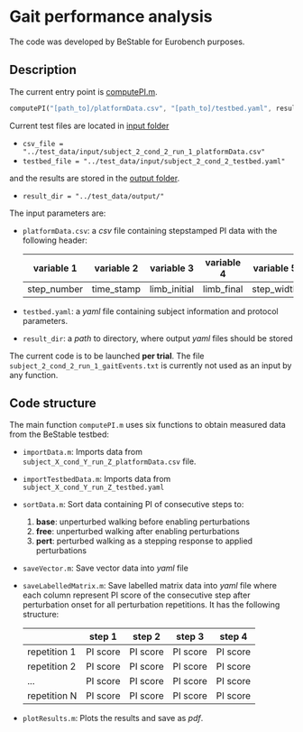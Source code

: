 # Gait performance analysis

The code was developed by BeStable for Eurobench purposes.

## Description

The current entry point is [computePI.m](computePI.m).

```octave
computePI("[path_to]/platformData.csv", "[path_to]/testbed.yaml", result_dir)
```

Current test files are located in [input folder](../test_data/input)
- `csv_file = "../test_data/input/subject_2_cond_2_run_1_platformData.csv"`
- `testbed_file = "../test_data/input/subject_2_cond_2_testbed.yaml"`

and the results are stored in the [output folder](../test_data/output).
- `result_dir = "../test_data/output/"`

The input parameters are:

- `platformData.csv`: a *csv* file containing stepstamped PI data with the following header:

    | variable 1 | variable 2 | variable 3 | variable 4 | variable 5 | variable 6 | variable 7 | variable 8 | variable 9 |
    | -- | -- | -- | -- | -- | -- | -- | -- | -- |
    | step_number | time_stamp | limb_initial | limb_final | step_width	| step_length |	step_time |	target_error | message |

- `testbed.yaml`: a *yaml* file containing subject information and protocol parameters.
- `result_dir`: a *path* to directory, where output *yaml* files should be stored

The current code is to be launched **per trial**.
The file `subject_2_cond_2_run_1_gaitEvents.txt` is currently not used as an input by any function.

## Code structure

The main function `computePI.m` uses six functions to obtain measured data from the BeStable testbed:

- `importData.m`: Imports data from `subject_X_cond_Y_run_Z_platformData.csv` file.

- `importTestbedData.m`: Imports data from `subject_X_cond_Y_run_Z_testbed.yaml`

- `sortData.m`: Sort data containing PI of consecutive steps to:
    1. **base**: unperturbed walking before enabling perturbations
    2. **free**: unperturbed walking after enabling perturbations
    3. **pert**: perturbed walking as a stepping response to applied perturbations

- `saveVector.m`:
Save vector data into *yaml* file

- `saveLabelledMatrix.m`: Save labelled matrix data into *yaml* file where each column represent PI score of the consecutive step after perturbation onset for all perturbation repetitions. It has the following structure:

    |  | step 1 | step 2 | step 3 | step 4 |
    | -- | -- | -- | -- | -- |
    | repetition 1 | PI score | PI score | PI score | PI score |
    | repetition 2 | PI score | PI score | PI score | PI score |
    | ...          | PI score | PI score | PI score | PI score |
    | repetition N | PI score | PI score | PI score | PI score |

- `plotResults.m`: Plots the results and save as *pdf*. 
